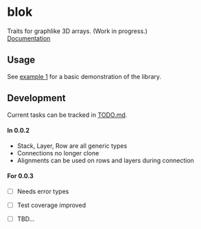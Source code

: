
# blok

Traits for graphlike 3D arrays. (Work in progress.) <br>
[Documentation](https://docs.rs/blok/latest/blok/)

## Usage
See [example 1](/example/1.rs) for a basic demonstration of the library.

## Development
Current tasks can be tracked in [TODO.md](/TODO.md). <br>
#### In 0.0.2 
- Stack, Layer, Row are all generic types 
- Connections no longer clone 
- Alignments can be used on rows and layers during connection 
#### For 0.0.3 
- [ ] Needs error types
- [ ] Test coverage improved
- [ ] TBD...


